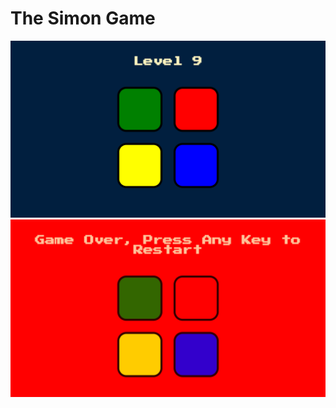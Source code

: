 # The Simon Game

![Screenshot 1](readmeImages/Screenshot1.png)
<br/>
![Screenshot 2](readmeImages/Screenshot2.png)
